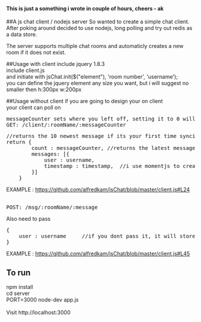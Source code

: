 <h4>This is just a something i wrote in couple of hours, cheers - ak</h4>

##A js chat client / nodejs server
So wanted to create a simple chat client. After poking around decided to use nodejs, long polling and try out redis as a data store.

The server supports multiple chat rooms and automaticly creates a new room if it does not exist.

##Usage with client
include jquery 1.8.3<br>
include client.js<br>
and initiate with jsChat.init($("element"), 'room number', 'username');<br>
you can define the jquery element any size you want, but i will suggest no smaller then h:300px w:200px<br>

##Usage without client
if you are going to design your on client<br>
your client can poll on<br>
<pre>
messageCounter sets where you left off, setting it to 0 will indicate you just initalize your client
GET: /client/:roomName/:messageCounter
</pre>
<pre>
//returns the 10 newest message if its your first time syncing with server
return {
        count : messageCounter, //returns the latest message counts
        messages: [{
            user : username,
            timestamp : timestamp,  //i use momentjs to create the timestamp
        }]
    }
</pre>
EXAMPLE : https://github.com/alfredkam/jsChat/blob/master/client.js#L24
<br><br>
<pre>
POST: /msg/:roomName/:message
</pre>
Also need to pass 
<pre>
{
    user : username     //if you dont pass it, it will store the name as 'Guest'
}
</pre>
EXAMPLE : https://github.com/alfredkam/jsChat/blob/master/client.js#L45

## To run
npm install<br>
cd server <br>
PORT=3000 node-dev app.js <br>
<br>
Visit http://localhost:3000